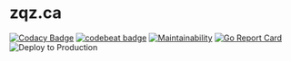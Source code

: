 # zqz.ca
[![Codacy Badge](https://api.codacy.com/project/badge/Grade/ff2f2665c8864a0aa3b7334088eef646)](https://www.codacy.com/app/fish/upl?utm_source=github.com&amp;utm_medium=referral&amp;utm_content=zqz/upl&amp;utm_campaign=Badge_Grade)
[![codebeat badge](https://codebeat.co/badges/c2cc652d-7230-4eea-a642-976064865d2d)](https://codebeat.co/projects/github-com-zqz-upl-master)
[![Maintainability](https://api.codeclimate.com/v1/badges/74bcc076dbf4d07c141d/maintainability)](https://codeclimate.com/github/zqz/upl/maintainability)
[![Go Report Card](https://goreportcard.com/badge/github.com/zqz/upl)](https://goreportcard.com/report/github.com/zqz/upl)
![Deploy to Production](https://github.com/zqz/upl/workflows/Deploy%20to%20Production/badge.svg)
